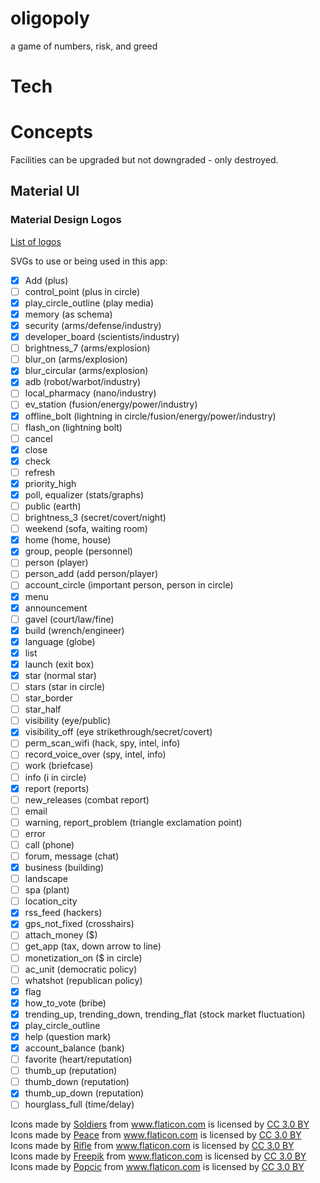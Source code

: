 # oligopoly
a game of numbers, risk, and greed

# Tech

# Concepts
Facilities can be upgraded but not downgraded - only destroyed.

## Material UI
### Material Design Logos
[List of logos](https://material.io/tools/icons/?icon=input&style=baseline)

SVGs to use or being used in this app:

* [x] Add (plus)
* [ ] control_point (plus in circle)
* [x] play_circle_outline (play media)
* [x] memory (as schema)
* [x] security (arms/defense/industry)
* [x] developer_board (scientists/industry)
* [ ] brightness_7 (arms/explosion)
* [ ] blur_on (arms/explosion)
* [x] blur_circular (arms/explosion)
* [x] adb (robot/warbot/industry)
* [ ] local_pharmacy (nano/industry)
* [ ] ev_station (fusion/energy/power/industry)
* [x] offline_bolt (lightning in circle/fusion/energy/power/industry)
* [ ] flash_on (lightning bolt)
* [ ] cancel
* [x] close
* [x] check
* [ ] refresh
* [x] priority_high
* [x] poll, equalizer (stats/graphs)
* [ ] public (earth)
* [ ] brightness_3 (secret/covert/night)
* [ ] weekend (sofa, waiting room)
* [x] home (home, house)
* [x] group, people (personnel)
* [ ] person (player)
* [ ] person_add (add person/player)
* [ ] account_circle (important person, person in circle)
* [x] menu
* [x] announcement
* [ ] gavel (court/law/fine)
* [x] build (wrench/engineer)
* [x] language (globe)
* [x] list
* [x] launch (exit box)
* [x] star (normal star)
* [ ] stars (star in circle)
* [ ] star_border
* [ ] star_half
* [ ] visibility (eye/public)
* [x] visibility_off (eye strikethrough/secret/covert)
* [ ] perm_scan_wifi (hack, spy, intel, info)
* [ ] record_voice_over (spy, intel, info)
* [ ] work (briefcase)
* [ ] info (i in circle)
* [x] report (reports)
* [ ] new_releases (combat report)
* [ ] email
* [ ] warning, report_problem (triangle exclamation point)
* [ ] error
* [ ] call (phone)
* [ ] forum, message (chat)
* [x] business (building)
* [ ] landscape
* [ ] spa (plant)
* [ ] location_city
* [x] rss_feed (hackers)
* [x] gps_not_fixed (crosshairs)
* [ ] attach_money ($)
* [ ] get_app (tax, down arrow to line)
* [ ] monetization_on ($ in circle)
* [ ] ac_unit (democratic policy)
* [ ] whatshot (republican policy)
* [x] flag
* [x] how_to_vote (bribe)
* [x] trending_up, trending_down, trending_flat (stock market fluctuation)
* [x] play_circle_outline
* [x] help (question mark)
* [x] account_balance (bank)
* [ ] favorite (heart/reputation)
* [ ] thumb_up (reputation)
* [ ] thumb_down (reputation)
* [x] thumb_up_down (reputation)
* [ ] hourglass_full (time/delay)

<div>Icons made by <a href="https://www.flaticon.com/authors/freepik" title="Soldiers">Soldiers</a> from <a href="https://www.flaticon.com/"     title="Flaticon">www.flaticon.com</a> is licensed by <a href="http://creativecommons.org/licenses/by/3.0/"     title="Creative Commons BY 3.0" target="_blank">CC 3.0 BY</a></div>
<div>Icons made by <a href="https://www.flaticon.com/authors/freepik" title="Peace">Peace</a> from <a href="https://www.flaticon.com/"     title="Flaticon">www.flaticon.com</a> is licensed by <a href="http://creativecommons.org/licenses/by/3.0/"     title="Creative Commons BY 3.0" target="_blank">CC 3.0 BY</a></div>
<div>Icons made by <a href="https://www.flaticon.com/authors/freepik" title="Rifle">Rifle</a> from <a href="https://www.flaticon.com/"     title="Flaticon">www.flaticon.com</a> is licensed by <a href="http://creativecommons.org/licenses/by/3.0/"     title="Creative Commons BY 3.0" target="_blank">CC 3.0 BY</a></div>
<div>Icons made by <a href="http://www.freepik.com" title="Freepik">Freepik</a> from <a href="https://www.flaticon.com/" title="Flaticon">www.flaticon.com</a> is licensed by <a href="http://creativecommons.org/licenses/by/3.0/" title="Creative Commons BY 3.0" target="_blank">CC 3.0 BY</a></div>
<div>Icons made by <a href="https://www.flaticon.com/authors/popcic" title="Popcic">Popcic</a> from <a href="https://www.flaticon.com/" title="Flaticon">www.flaticon.com</a> is licensed by <a href="http://creativecommons.org/licenses/by/3.0/" title="Creative Commons BY 3.0" target="_blank">CC 3.0 BY</a></div>
